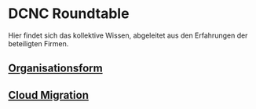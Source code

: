 # DCNC Roundtable

Hier findet sich das kollektive Wissen, abgeleitet aus den Erfahrungen der beteiligten Firmen.

## [Organisationsform](Organisation.md)

## [Cloud Migration](Migration.md)
